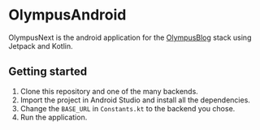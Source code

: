 # OlympusAndroid

OlympusNext is the android application for the [OlympusBlog](https://github.com/sentrionic/OlympusBlog) stack using Jetpack and Kotlin.

## Getting started

1. Clone this repository and one of the many backends.
2. Import the project in Android Studio and install all the dependencies.
3. Change the `BASE_URL` in `Constants.kt` to the backend you chose.
4. Run the application.
